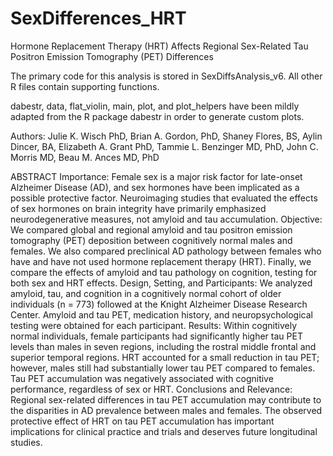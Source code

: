 # SexDifferences_HRT
 Hormone Replacement Therapy (HRT) Affects Regional Sex-Related Tau Positron Emission Tomography (PET) Differences 
 
 The primary code for this analysis is stored in SexDiffsAnalysis_v6. All other R files contain supporting functions. 
 
 dabestr, data, flat_violin, main, plot, and plot_helpers have been mildly adapted from the R package dabestr in order to generate custom plots.
 
 Authors: Julie K. Wisch PhD, Brian A. Gordon, PhD, Shaney Flores, BS, Aylin Dincer, BA, Elizabeth A. Grant PhD, Tammie L. Benzinger MD, PhD, John C. Morris MD, Beau M. Ances MD, PhD
 
 ABSTRACT 
Importance: Female sex is a major risk factor for late-onset Alzheimer Disease (AD), and sex hormones have been implicated as a possible protective factor. Neuroimaging studies that evaluated the effects of sex hormones on brain integrity have primarily emphasized neurodegenerative measures, not amyloid and tau accumulation.
Objective: We compared global and regional amyloid and tau positron emission tomography (PET) deposition between cognitively normal males and females. We also compared preclinical AD pathology between females who have and have not used hormone replacement therapy (HRT). Finally, we compare the effects of amyloid and tau pathology on cognition, testing for both sex and HRT effects.
Design, Setting, and Participants:  We analyzed amyloid, tau, and cognition in a cognitively normal cohort of older individuals (n = 773) followed at the Knight Alzheimer Disease Research Center. Amyloid and tau PET, medication history, and neuropsychological testing were obtained for each participant.
Results: Within cognitively normal individuals, female participants had significantly higher tau PET levels than males in seven regions, including the rostral middle frontal and superior temporal regions. HRT accounted for a small reduction in tau PET; however, males still had substantially lower tau PET compared to females. Tau PET accumulation was negatively associated with cognitive performance, regardless of sex or HRT.
Conclusions and Relevance: Regional sex-related differences in tau PET accumulation may contribute to the disparities in AD prevalence between males and females. The observed protective effect of HRT on tau PET accumulation has important implications for clinical practice and trials and deserves future longitudinal studies.

